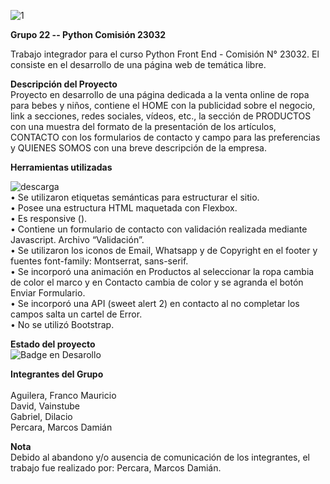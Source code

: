 ![1](https://github.com/Marcos-2024/Baby-Shop/assets/123271336/12e1f68c-f555-4af2-8cd6-fa07a36e8cc1)

<b>Grupo 22 -- Python Comisión 23032</b>

Trabajo integrador para el curso Python Front End - Comisión N° 23032.
El consiste en el desarrollo de una página web de temática libre. <br>

<b>Descripción del Proyecto</b><br>
Proyecto en desarrollo de una página dedicada a la venta online de ropa para bebes y niños, contiene el HOME con la publicidad sobre el negocio, link a secciones, redes sociales, vídeos, etc., la sección de PRODUCTOS con una muestra del formato de la presentación de los artículos, CONTACTO con los formularios de contacto y campo para las preferencias y QUIENES SOMOS con una breve descripción de la empresa. <br>

<b>Herramientas utilizadas</b><br>

![descarga](https://github.com/Marcos-2024/Baby-Shop/assets/123271336/8fe4b198-0cc9-4edc-b6aa-198818aa7188)<br>
•	Se utilizaron etiquetas semánticas para estructurar el sitio. <br>
•	Posee una estructura HTML maquetada con Flexbox. <br>
•	Es responsive ().<br>
•	Contiene un formulario de contacto con validación realizada mediante Javascript. Archivo “Validación”. <br>
•	Se utilizaron los iconos de Email, Whatsapp y de Copyright en el footer
y fuentes font-family: Montserrat, sans-serif. <br>
•	Se incorporó una animación en Productos al seleccionar la ropa cambia de color el marco y en Contacto cambia de color y se agranda el botón Enviar Formulario. <br>
•	Se incorporó una API (sweet alert 2) en contacto al no completar los campos salta un cartel de Error. <br>
•	No se utilizó Bootstrap. <br>

<b>Estado del proyecto</b><br>
![Badge en Desarollo](https://img.shields.io/badge/STATUS-EN%20DESAROLLO-green) <br>

<b>Integrantes del Grupo</b><br>	
Aguilera, Franco Mauricio<br>
	David, Vainstube<br>
	Gabriel, Dilacio<br>
	Percara, Marcos Damián<br>

<b>Nota</b><br>
Debido al abandono y/o ausencia de comunicación de los integrantes, el trabajo fue realizado por: Percara, Marcos Damián. <br>


	





 

